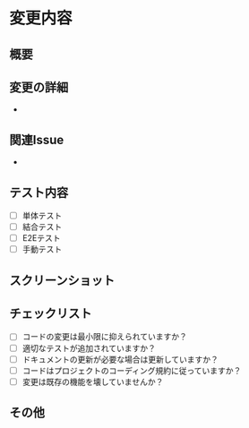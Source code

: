 # 変更内容

## 概要
<!-- このPRで何を変更するのか、簡潔に説明してください -->

## 変更の詳細
<!-- 具体的な変更内容を箇条書きで記載してください -->
- 

## 関連Issue
<!-- 例: Closes #123 -->
- 

## テスト内容
<!-- どのようなテストを行ったか記載してください -->
- [ ] 単体テスト
- [ ] 結合テスト
- [ ] E2Eテスト
- [ ] 手動テスト

## スクリーンショット
<!-- 必要に応じて、変更に関連するスクリーンショットを添付してください -->

## チェックリスト
- [ ] コードの変更は最小限に抑えられていますか？
- [ ] 適切なテストが追加されていますか？
- [ ] ドキュメントの更新が必要な場合は更新していますか？
- [ ] コードはプロジェクトのコーディング規約に従っていますか？
- [ ] 変更は既存の機能を壊していませんか？

## その他
<!-- レビュアーに伝えておきたい追加情報があれば記載してください --> 